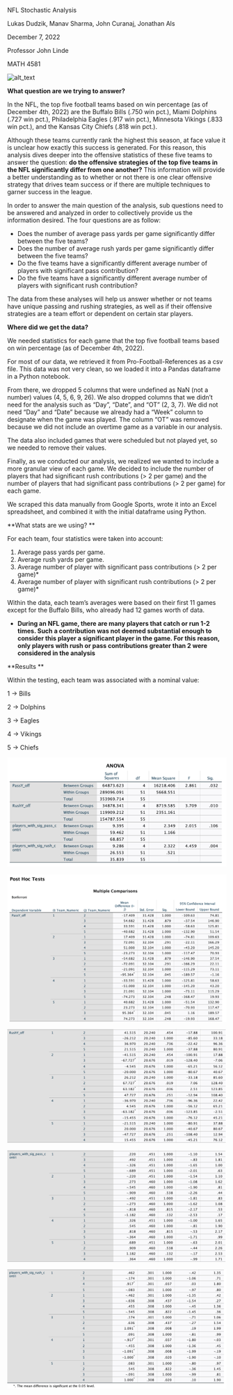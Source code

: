 NFL Stochastic Analysis

Lukas Dudzik, Manav Sharma, John Curanaj, Jonathan Als

December 7, 2022

Professor John Linde

MATH 4581


![alt_text](images/image6.png "image_tooltip")


**What question are we trying to answer?**

In the NFL, the top five football teams based on win percentage (as of December 4th, 2022) are the Buffalo Bills (.750 win pct.), Miami Dolphins (.727 win pct.), Philadelphia Eagles (.917 win pct.), Minnesota Vikings (.833 win pct.), and the Kansas City Chiefs (.818 win pct.). 

Although these teams currently rank the highest this season, at face value it is unclear how exactly this success is generated. For this reason, this analysis dives deeper into the offensive statistics of these five teams to answer the question: **do the offensive strategies of the top five teams in the NFL significantly differ from one another?** This information will provide a better understanding as to whether or not there is one clear offensive strategy that drives team success or if there are multiple techniques to garner success in the league. 

In order to answer the main question of the analysis, sub questions need to be answered and analyzed in order to collectively provide us the information desired. The four questions are as follow: 



* Does the number of average pass yards per game significantly differ between the five teams?
* Does the number of average rush yards per game significantly differ between the five teams?
* Do the five teams have a significantly different average number of players with significant pass contribution?
* Do the five teams have a significantly different average number of players with significant rush contribution?

The data from these analyses will help us answer whether or not teams have unique passing and rushing strategies, as well as if their offensive strategies are a team effort or dependent on certain star players. 

**Where did we get the data?**

We needed statistics for each game that the top five football teams based on win percentage (as of December 4th, 2022).

For most of our data, we retrieved it from Pro-Football-References as a csv file. This data was not very clean, so we loaded it into a Pandas dataframe in a Python notebook. 

From there, we dropped 5 columns that were undefined as NaN (not a number) values (4, 5, 6, 9, 26). We also dropped columns that we didn’t need for the analysis such as “Day”, “Date”, and “OT” (2, 3, 7). We did not need “Day” and “Date” because we already had a “Week” column to designate when the game was played. The column “OT” was removed because we did not include an overtime game as a variable in our analysis.

The data also included games that were scheduled but not played yet, so we needed to remove their values. 

Finally, as we conducted our analysis, we realized we wanted to include a more granular view of each game. We decided to include the number of players that had significant rush contributions (> 2 per game) and the number of players that had significant pass contributions (> 2 per game) for each game. 

We scraped this data manually from Google Sports, wrote it into an Excel spreadsheet, and combined it with the initial dataframe using Python.

**What stats are we using? **

For each team, four statistics were taken into account:



1. Average pass yards per game.
2. Average rush yards per game.
3. Average number of player with significant pass contributions (> 2 per game)*
4. Average number of player with significant rush contributions (> 2 per game)*

Within the data, each team’s averages were based on their first 11 games except for the Buffalo Bills, who already had 12 games worth of data.

* **During an NFL game, there are many players that catch or run 1-2 times. Such a contribution was not deemed substantial enough to consider this player a significant player in the game. For this reason, only players with rush or pass contributions greater than 2 were considered in the analysis**

**Results **

Within the testing, each team was associated with a nominal value:

 

1 → Bills

2 → Dolphins

3 → Eagles

4 → Vikings

5 → Chiefs



![alt_text](images/image1.png "image_tooltip")


![alt_text](images/image2.png "image_tooltip")


![alt_text](images/image3.png "image_tooltip")


![alt_text](images/image4.png "image_tooltip")


![alt_text](images/image5.png "image_tooltip")

